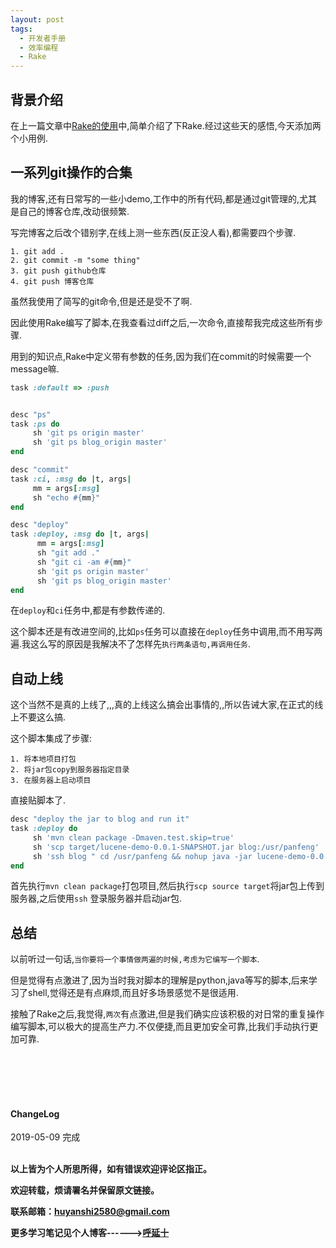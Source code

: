 ```yaml
---
layout: post
tags:
  - 开发者手册
  - 效率编程
  - Rake
---
```


## 背景介绍

在上一篇文章中[Rake的使用](http://huyan.couplecoders.tech/%E5%BC%80%E5%8F%91%E8%80%85%E6%89%8B%E5%86%8C/%E6%95%88%E7%8E%87%E7%BC%96%E7%A8%8B/2019/04/02/Rake%E7%9A%84%E4%BD%BF%E7%94%A8/)中,简单介绍了下Rake.经过这些天的感悟,今天添加两个小用例.

## 一系列git操作的合集

我的博客,还有日常写的一些小demo,工作中的所有代码,都是通过git管理的,尤其是自己的博客仓库,改动很频繁.

写完博客之后改个错别字,在线上测一些东西(反正没人看),都需要四个步骤.

```shell
1. git add .
2. git commit -m "some thing"
3. git push github仓库
4. git push 博客仓库
```

虽然我使用了简写的git命令,但是还是受不了啊.

因此使用Rake编写了脚本,在我查看过diff之后,一次命令,直接帮我完成这些所有步骤.

用到的知识点,Rake中定义带有参数的任务,因为我们在commit的时候需要一个message嘛.

```ruby
task :default => :push


desc "ps"
task :ps do
     sh 'git ps origin master'
     sh 'git ps blog_origin master'
end

desc "commit"
task :ci, :msg do |t, args|
     mm = args[:msg]
     sh "echo #{mm}"
end

desc "deploy"
task :deploy, :msg do |t, args|
      mm = args[:msg]
      sh "git add ."
      sh "git ci -am #{mm}"
      sh 'git ps origin master'
      sh 'git ps blog_origin master'
end

```

在`deploy`和`ci`任务中,都是有参数传递的.

这个脚本还是有改进空间的,比如`ps`任务可以直接在`deploy`任务中调用,而不用写两遍.我这么写的原因是我解决不了怎样先`执行两条语句,再调用任务`.

## 自动上线


这个当然不是真的上线了,,,真的上线这么搞会出事情的,,所以告诫大家,在正式的线上不要这么搞.

这个脚本集成了步骤:

```
1. 将本地项目打包
2. 将jar包copy到服务器指定目录
3. 在服务器上启动项目
```

直接贴脚本了.

```ruby
desc "deploy the jar to blog and run it"
task :deploy do
     sh 'mvn clean package -Dmaven.test.skip=true'
     sh 'scp target/lucene-demo-0.0.1-SNAPSHOT.jar blog:/usr/panfeng'
     sh 'ssh blog " cd /usr/panfeng && nohup java -jar lucene-demo-0.0.1-SNAPSHOT.jar >> search.txt &"'
end
```

首先执行`mvn clean package`打包项目,然后执行`scp source target`将jar包上传到服务器,之后使用`ssh` 登录服务器并启动jar包.

## 总结

以前听过一句话,`当你要将一个事情做两遍的时候,考虑为它编写一个脚本`.

但是觉得有点激进了,因为当时我对脚本的理解是python,java等写的脚本,后来学习了shell,觉得还是有点麻烦,而且好多场景感觉不是很适用.

接触了Rake之后,我觉得,`两次`有点激进,但是我们确实应该积极的对日常的重复操作编写脚本,可以极大的提高生产力.不仅便捷,而且更加安全可靠,比我们手动执行更加可靠.

<br>
<br>
<br>
<br>
<h4>ChangeLog</h4>
2019-05-09      完成
<br>
<br>


**以上皆为个人所思所得，如有错误欢迎评论区指正。**

**欢迎转载，烦请署名并保留原文链接。**

**联系邮箱：huyanshi2580@gmail.com**

**更多学习笔记见个人博客------><a href="{{ site.baseurl }}/">呼延十</a>**

